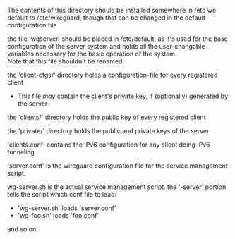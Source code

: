The contents of this directory should be installed somewhere in /etc
we default to /etc/wireguard, though that can be changed in the default configuration file

the file  'wgserver'   should be placed in /etc/default,  as it's used for
the base configuration of the server system and holds all the user-changable
variables necessary for the basic operation of the system.  
Note that this file shouldn't be renamed.

the 'client-cfgs/'  directory holds a configuration-file for every registered client
  * This file *may* contain the client's private key, if (optionally) generated by the server

the 'clients/'  directory holds the public key of every registered client

the 'private/'  directory holds the public and private keys of the server

'clients.conf'  contains the IPv6 configuration for any client doing IPv6 tunneling

'server.conf'  is the wireguard configuration file for the service management script.

wg-server.sh  is the actual service management script.   the '-server' portion tells the
script which conf file to load:
 *  'wg-server.sh'  loads  'server.conf'
 *  'wg-foo.sh'   loads 'foo.conf'

and so on.

